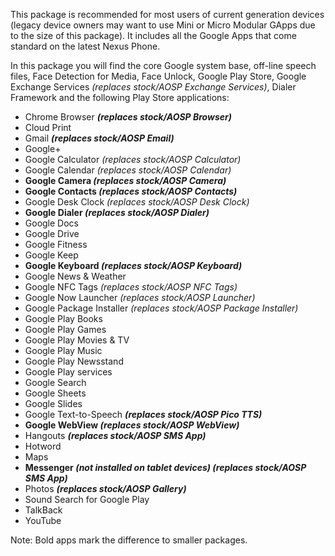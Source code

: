 This package is recommended for most users of current generation devices (legacy device owners may want to use Mini or Micro Modular GApps due to the size of this package). It includes all the Google Apps that come standard on the latest Nexus Phone.

In this package you will find the core Google system base, off-line speech files, Face Detection for Media, Face Unlock, Google Play Store, Google Exchange Services _(replaces stock/AOSP Exchange Services)_, Dialer Framework and the following Play Store applications:

* Chrome Browser **_(replaces stock/AOSP Browser)_**
* Cloud Print
* Gmail **_(replaces stock/AOSP Email)_**
* Google+
* Google Calculator _(replaces stock/AOSP Calculator)_
* Google Calendar _(replaces stock/AOSP Calendar)_
* **Google Camera _(replaces stock/AOSP Camera)_**
* **Google Contacts _(replaces stock/AOSP Contacts)_**
* Google Desk Clock _(replaces stock/AOSP Desk Clock)_
* **Google Dialer _(replaces stock/AOSP Dialer)_**
* Google Docs
* Google Drive
* Google Fitness
* Google Keep
* **Google Keyboard _(replaces stock/AOSP Keyboard)_**
* Google News & Weather
* Google NFC Tags _(replaces stock/AOSP NFC Tags)_
* Google Now Launcher _(replaces stock/AOSP Launcher)_
* Google Package Installer _(replaces stock/AOSP Package Installer)_
* Google Play Books
* Google Play Games
* Google Play Movies & TV
* Google Play Music
* Google Play Newsstand
* Google Play services
* Google Search
* Google Sheets
* Google Slides
* Google Text-to-Speech **_(replaces stock/AOSP Pico TTS)_**
* **Google WebView _(replaces stock/AOSP WebView)_**
* Hangouts **_(replaces stock/AOSP SMS App)_**
* Hotword
* Maps
* **Messenger _(not installed on tablet devices) (replaces stock/AOSP SMS App)_**
* Photos **_(replaces stock/AOSP Gallery)_**
* Sound Search for Google Play
* TalkBack
* YouTube

Note: Bold apps mark the difference to smaller packages.